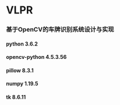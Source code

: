 # VLPR
### 基于OpenCV的车牌识别系统设计与实现

#### python 3.6.2
#### opencv-python 4.5.3.56
#### pillow 8.3.1
#### numpy 1.19.5
#### tk 8.6.11
